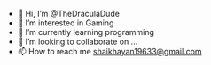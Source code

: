 - 👋 Hi, I’m @TheDraculaDude
- 👀 I’m interested in Gaming
- 🌱 I’m currently learning programming
- 💞️ I’m looking to collaborate on ...
- 📫 How to reach me shaikhayan19633@gmail.com

<!---
TheDraculaDude/TheDraculaDude is a ✨ special ✨ repository because its `README.md` (this file) appears on your GitHub profile.
You can click the Preview link to take a look at your changes.
--->

